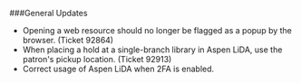 ###General Updates
- Opening a web resource should no longer be flagged as a popup by the browser. (Ticket 92864)
- When placing a hold at a single-branch library in Aspen LiDA, use the patron's pickup location. (Ticket 92913)
- Correct usage of Aspen LiDA when 2FA is enabled.